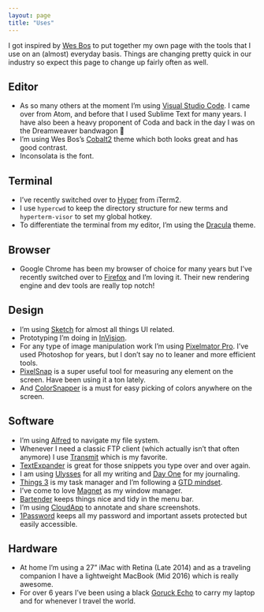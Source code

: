 ```yaml
---
layout: page
title: "Uses"
---
```


I got inspired by [Wes Bos](http://wesbos.com/) to put together my own page with the tools that I use on an (almost) everyday basis. Things are changing pretty quick in our industry so expect this page to change up fairly often as well.

## Editor

* As so many others at the moment I’m using [Visual Studio Code](https://code.visualstudio.com/). I came over from Atom, and before that I used Sublime Text for many years. I have also been a heavy proponent of Coda and back in the day I was on the Dreamweaver bandwagon 🙂
* I’m using Wes Bos’s [Cobalt2](https://marketplace.visualstudio.com/items?itemName=wesbos.theme-cobalt2) theme which both looks great and has good contrast.
* Inconsolata is the font.

## Terminal

* I’ve recently switched over to [Hyper](https://hyper.is/) from iTerm2.
* I use `hypercwd` to keep the directory structure for new terms and `hyperterm-visor` to set my global hotkey.
* To differentiate the terminal from my editor, I’m using the [Dracula](https://draculatheme.com/) theme.

## Browser

* Google Chrome has been my browser of choice for many years but I’ve recently switched over to [Firefox](https://www.mozilla.org/en-US/firefox/new/) and I’m loving it. Their new rendering engine and dev tools are really top notch!

## Design

* I’m using [Sketch](https://www.sketchapp.com/) for almost all things UI related.
* Prototyping I’m doing in [InVision](https://www.invisionapp.com/).
* For any type of image manipulation work I’m using [Pixelmator Pro](http://www.pixelmator.com/pro/). I’ve used Photoshop for years, but I don’t say no to leaner and more efficient tools.
* [PixelSnap](https://getpixelsnap.com/) is a super useful tool for measuring any element on the screen. Have been using it a ton lately.
* And [ColorSnapper](https://colorsnapper.com/) is a must for easy picking of colors anywhere on the screen.

## Software

* I’m using [Alfred](https://www.alfredapp.com/) to navigate my file system.
* Whenever I need a classic FTP client (which actually isn’t that often anymore) I use [Transmit](https://www.panic.com/transmit/) which is my favorite.
* [TextExpander](https://textexpander.com/) is great for those snippets you type over and over again.
* I am using [Ulysses](https://ulyssesapp.com/) for all my writing and [Day One](http://dayoneapp.com/) for my journaling.
* [Things 3](https://culturedcode.com/things/) is my task manager and I’m following a [GTD mindset](https://gettingthingsdone.com/).
* I’ve come to love [Magnet](http://magnet.crowdcafe.com/) as my window manager.
* [Bartender](https://www.macbartender.com/) keeps things nice and tidy in the menu bar.
* I’m using [CloudApp](https://www.getcloudapp.com/) to annotate and share screenshots.
* [1Password](https://1password.com/) keeps all my password and important assets protected but easily accessible.

## Hardware

* At home I’m using a 27” iMac with Retina (Late 2014) and as a traveling companion I have a lightweight MacBook (Mid 2016) which is really awesome.
* For over 6 years I’ve been using a black [Goruck Echo](https://www.goruck.com/echo/) to carry my laptop and for whenever I travel the world.
